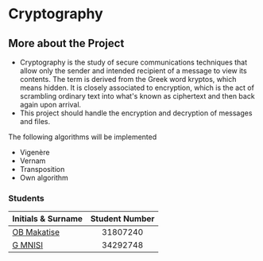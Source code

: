 # Cryptography

## More about the Project
- Cryptography is the study of secure communications techniques that allow only the sender and intended recipient of a message to view its contents. The term is derived from the Greek word kryptos, which means hidden. It is closely associated to encryption, which is the act of scrambling ordinary text into what's known as ciphertext and then back again upon arrival.
- This project should handle the encryption and decryption of messages and files.


The following algorithms will be implemented
- Vigenère
- Vernam
- Transposition
- Own algorithm

### Students

| Initials & Surname                                                     | Student Number   | 
| :--------------------------------------------------------------------- |:----------------:|
| <a href= "https://github.com/Bile62"> OB Makatise                      | 31807240         | 
| <a href= "https://github.com/givenmnisi6"> G MNISI                     | 34292748         |


